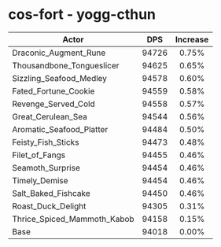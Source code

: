 # cos-fort - yogg-cthun
| Actor | DPS | Increase |
|---|:---:|:---:|
|Draconic_Augment_Rune|94726|0.75%|
|Thousandbone_Tongueslicer|94625|0.65%|
|Sizzling_Seafood_Medley|94578|0.60%|
|Fated_Fortune_Cookie|94559|0.58%|
|Revenge_Served_Cold|94558|0.57%|
|Great_Cerulean_Sea|94544|0.56%|
|Aromatic_Seafood_Platter|94484|0.50%|
|Feisty_Fish_Sticks|94473|0.48%|
|Filet_of_Fangs|94455|0.46%|
|Seamoth_Surprise|94454|0.46%|
|Timely_Demise|94454|0.46%|
|Salt_Baked_Fishcake|94450|0.46%|
|Roast_Duck_Delight|94305|0.31%|
|Thrice_Spiced_Mammoth_Kabob|94158|0.15%|
|Base|94018|0.00%|
